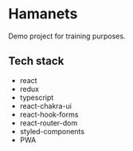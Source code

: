 # Hamanets

Demo project for training purposes.

## Tech stack

- react
- redux
- typescript
- react-chakra-ui
- react-hook-forms
- react-router-dom
- styled-components
- PWA
